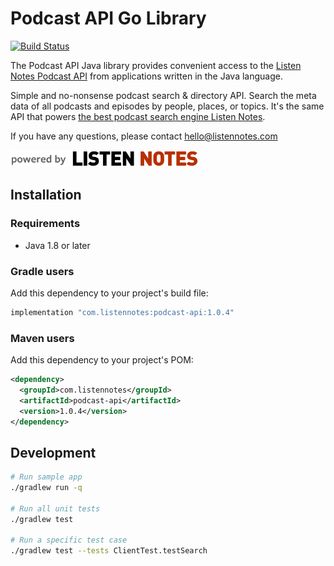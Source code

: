 # Podcast API Go Library

[![Build Status](https://travis-ci.com/ListenNotes/podcast-api-java.svg?branch=main)](https://travis-ci.com/ListenNotes/podcast-api-java)

The Podcast API Java library provides convenient access to the [Listen Notes Podcast API](https://www.listennotes.com/api/) from
applications written in the Java language.

Simple and no-nonsense podcast search & directory API. Search the meta data of all podcasts and episodes by people, places, or topics. It's the same API that powers [the best podcast search engine Listen Notes](https://www.listennotes.com/).

If you have any questions, please contact [hello@listennotes.com](hello@listennotes.com?subject=Questions+about+the+Java+SDK+of+Listen+API)

<a href="https://www.listennotes.com/api/"><img src="https://raw.githubusercontent.com/ListenNotes/ListenApiDemo/master/web/src/powered_by_listennotes.png" width="300" /></a>

## Installation

### Requirements

- Java 1.8 or later

### Gradle users

Add this dependency to your project's build file:

```groovy
implementation "com.listennotes:podcast-api:1.0.4"
```

### Maven users

Add this dependency to your project's POM:

```xml
<dependency>
  <groupId>com.listennotes</groupId>
  <artifactId>podcast-api</artifactId>
  <version>1.0.4</version>
</dependency>
```

## Development

```sh
# Run sample app
./gradlew run -q

# Run all unit tests
./gradlew test

# Run a specific test case
./gradlew test --tests ClientTest.testSearch
```
